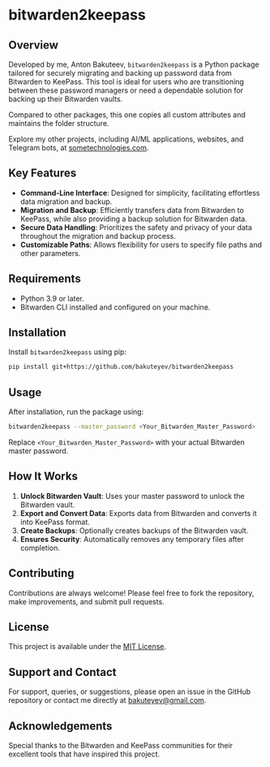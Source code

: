 # bitwarden2keepass

## Overview
Developed by me, Anton Bakuteev, `bitwarden2keepass` is a Python package tailored for securely migrating and backing up password data from Bitwarden to KeePass. This tool is ideal for users who are transitioning between these password managers or need a dependable solution for backing up their Bitwarden vaults.

Compared to other packages, this one copies all custom attributes and maintains the folder structure.

Explore my other projects, including AI/ML applications, websites, and Telegram bots, at [sometechnologies.com](https://sometechnologies.com).

## Key Features
- **Command-Line Interface**: Designed for simplicity, facilitating effortless data migration and backup.
- **Migration and Backup**: Efficiently transfers data from Bitwarden to KeePass, while also providing a backup solution for Bitwarden data.
- **Secure Data Handling**: Prioritizes the safety and privacy of your data throughout the migration and backup process.
- **Customizable Paths**: Allows flexibility for users to specify file paths and other parameters.

## Requirements
- Python 3.9 or later.
- Bitwarden CLI installed and configured on your machine.

## Installation
Install `bitwarden2keepass` using pip:
```bash
pip install git+https://github.com/bakuteyev/bitwarden2keepass
```

## Usage
After installation, run the package using:
```bash
bitwarden2keepass --master_password <Your_Bitwarden_Master_Password>
```
Replace `<Your_Bitwarden_Master_Password>` with your actual Bitwarden master password.

## How It Works
1. **Unlock Bitwarden Vault**: Uses your master password to unlock the Bitwarden vault.
2. **Export and Convert Data**: Exports data from Bitwarden and converts it into KeePass format.
3. **Create Backups**: Optionally creates backups of the Bitwarden vault.
4. **Ensures Security**: Automatically removes any temporary files after completion.

## Contributing
Contributions are always welcome! Please feel free to fork the repository, make improvements, and submit pull requests.

## License
This project is available under the [MIT License](https://github.com/bakuteyev/bitwarden2keepass/blob/main/LICENSE).

## Support and Contact
For support, queries, or suggestions, please open an issue in the GitHub repository or contact me directly at [bakuteyev@gmail.com](mailto:bakuteyev@gmail.com).

## Acknowledgements
Special thanks to the Bitwarden and KeePass communities for their excellent tools that have inspired this project.
